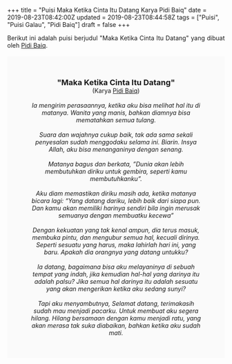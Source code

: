 +++
title = "Puisi Maka Ketika Cinta Itu Datang Karya Pidi Baiq"
date = 2019-08-23T08:42:00Z
updated = 2019-08-23T08:44:58Z
tags = ["Puisi", "Puisi Galau", "Pidi Baiq"]
draft = false
+++

<div dir="ltr" style="text-align: left;" trbidi="on"><div dir="ltr" style="text-align: left;" trbidi="on"><div style="text-align: justify;">Berikut ini adalah puisi berjudul "Maka Ketika Cinta Itu Datang" yang dibuat oleh <a href="https://id.wikipedia.org/wiki/Pidi_Baiq" target="_blank">Pidi Baiq</a>.</div><br /><div style="background: #FAFAFA; font-size: 14px; height: auto; margin: 0 auto; padding: 50px; text-align: center; width: auto;"><span style="font-size: 18px;"><b>"Maka Ketika Cinta Itu Datang"</b></span><br />(Karya <a href="https://www.sekata.web.id/tags/pidi-baiq" target="_blank">Pidi Baiq</a>)<br /><br /><i>Ia mengirim perasaannya, ketika aku bisa melihat hal itu di matanya. Wanita yang manis, bahkan diamnya bisa mematahkan semua tulang.<br /><br />Suara dan wajahnya cukup baik, tak ada sama sekali penyesalan sudah menggodaku selama ini. Biarin. Insya Allah, aku bisa menanganinya dengan senang.<br /><br />Matanya bagus dan berkata, ”Dunia akan lebih membutuhkan diriku untuk gembira, seperti kamu membutuhkanku”.<br /><br />Aku diam memastikan diriku masih ada, ketika matanya bicara lagi: “Yang datang dariku, lebih baik dari siapa pun. Dan kamu akan memiliki harinya sendiri bila ingin merusak semuanya dengan membuatku kecewa”<br /><br />Dengan kekuatan yang tak kenal ampun, dia terus masuk, membuka pintu, dan mengubur semua hal, kecuali dirinya. Seperti sesuatu yang harus, maka lahirlah hari ini, yang baru. Apakah dia orangnya yang datang untukku?<br /><br />Ia datang, bagaimana bisa aku melayaninya di sebuah tempat yang indah, jika kemudian hal-hal yang darinya itu adalah palsu? Jika semua hal darinya itu adalah sesuatu yang akan mengerikan ketika aku sedang sunyi?<br /><br />Tapi aku menyambutnya, Selamat datang, terimakasih sudah mau menjadi pacarku. Untuk membuat aku segera hilang. Hilang bersamaan dengan kamu menjadi ratu, yang akan merasa tak suka diabaikan,  bahkan ketika aku sudah mati.</i> </div></div></div>
